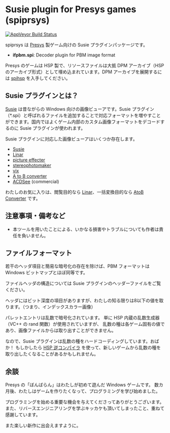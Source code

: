 Susie plugin for Presys games (spiprsys)
========================================
[![AppVeyor Build Status](https://ci.appveyor.com/api/projects/status/h9e6u2ugpj1ueume/branch/master?svg=true)](https://ci.appveyor.com/project/gocha/spiprsys/branch/master)

spiprsys は [Presys](http://www.presys.jp/) 製ゲーム向けの Susie プラグインパッケージです。

- **ifpbm.spi**: Decoder plugin for PBM image format

Presys のゲームは HSP 製で、リソースファイルは大抵 DPM アーカイブ（HSP のアーカイブ形式）として埋め込まれています。DPM アーカイブを展開するには [spihsp](https://github.com/gocha/spihsp) を入手してください。

Susie プラグインとは？
------------------------

[Susie](http://www.digitalpad.co.jp/~takechin/) は昔ながらの Windows 向けの画像ビューアです。Susie プラグイン（*.spi）と呼ばれるファイルを追加することで対応フォーマットを増やすことができます。国内ではよくゲーム内部のカスタム画像フォーマットをデコードするのに Susie プラグインが使われます。

Susie プラグインに対応した画像ビューアはいくつか存在します。

- [Susie](http://www.digitalpad.co.jp/~takechin/betasue.html#susie32)
- [Linar](http://hp.vector.co.jp/authors/VA015839/)
- [picture effecter](http://www.asahi-net.or.jp/~DS8H-WTNB/software/index.html)
- [stereophotomaker](http://stereo.jpn.org/eng/stphmkr/)
- [vix](http://www.forest.impress.co.jp/library/software/vix/)
- [A to B converter](http://www.asahi-net.or.jp/~KH4S-SMZ/spi/abc/index.html)
- [ACDSee](http://www.acdsee.com/) (commercial)

わたしのお気に入りは、閲覧目的なら [Linar](http://hp.vector.co.jp/authors/VA015839/)、一括変換目的なら [AtoB Converter](http://www.asahi-net.or.jp/~kh4s-smz/spi/abc/) です。

注意事項・備考など
------------------------

- 本ツールを用いたことによる、いかなる損害やトラブルについても作者は責任を負いません。

ファイルフォーマット
------------------------

若干のヘッダ項目と簡易な暗号化の存在を除けば、PBM フォーマットは Windows ビットマップとほぼ同等です。

ファイルヘッダの構造については Susie プラグインのヘッダーファイルをご覧ください。

ヘッダにはビット深度の項目がありますが、わたしの知る限りは8以下の値を取ります。（つまり、インデックスカラー画像）

パレットエントリは乱数で暗号化されています。
単に HSP 内蔵の乱数生成器（VC++ の rand 関数）が使用されていますが、
乱数の種は各ゲーム固有の値であり、画像ファイルからは取り出すことができません。

なので、Susie プラグインは乱数の種をハードコーディングしています。おばか！
もしかしたら [HSP 逆コンパイラ](http://sourceforge.jp/projects/hspdeco/) を使って、新しいゲームから乱数の種を取り出したくなることがあるかもしれません。

余談
------------------------

Presys の「ぼんばらん」はわたしが初めて遊んだ Windows ゲームです。
数カ月後、わたしはゲームを作りたくなって、プログラミングを学び始めました。

プログラミングを始める重要な機会を与えてくださってありがとうございます。
また、リバースエンジニアリングを学ぶキッカケも頂いてしまったこと、重ねて感謝しています。

また楽しい新作に出会えますように。
